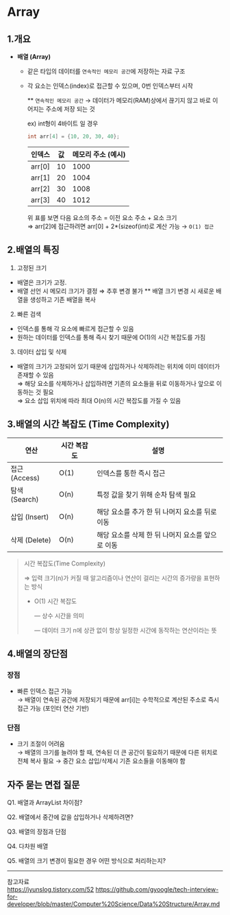 # Array

## 1.개요

- **배열 (Array)**
  - 같은 타입의 데이터를 `연속적인 메모리 공간`에 저장하는 자료 구조<br  >
  - 각 요소는 인덱스(index)로 접근할 수 있으며, 0번 인덱스부터 시작
    
    ** `연속적인 메모리 공간`
    → 데이터가 메모리(RAM)상에서 끊기지 않고 바로 이어지는 주소에 저장 되는 것
    
    ex) int형이 4바이트 일 경우
    
    ```java
    int arr[4] = {10, 20, 30, 40};
    ```
    
    | 인덱스 | 값 | 메모리 주소 (예시) |
    | --- | --- | --- |
    | arr[0] | 10 | 1000 |
    | arr[1] | 20 | 1004 |
    | arr[2] | 30 | 1008 |
    | arr[3] | 40 | 1012 |
    
    위 표를 보면
    다음 요소의 주소 = 이전 요소 주소 + 요소 크기<br>
    ⇒ arr[2]에 접근하려면 arr[0] + 2*(sizeof(int)로 계산 가능 → `O(1) 접근`
    

## 2.배열의 특징

1. 고정된 크기
- 배열은 크기가 고정.
- 배열 선언 시 메모리 크기가 결정 ⇒ 추후 변경 불가
** 배열 크기 변경 시 새로운 배열을 생성하고 기존 배열을 복사
2. 빠른 검색
- 인덱스를 통해 각 요소에 빠르게 접근할 수 있음
- 원하는 데이터를 인덱스를 통해 즉시 찾기 때문에 O(1)의 시간 복잡도를 가짐 
3. 데이터 삽입 및 삭제
- 배열의 크기가 고정되어 있기 때문에 삽입하거나 삭제하려는 위치에 이미 데이터가 존재할 수 있음<br>
⇒ 해당 요소를 삭제하거나 삽입하려면 기존의 요소들을 뒤로 이동하거나 앞으로 이동하는 것 필요<br>
⇒ 요소 삽입 위치에 따라 최대 O(n)의 시간 복잡도를 가질 수 있음

## 3.배열의 시간 복잡도 (Time Complexity)

| 연산 | 시간 복잡도 | 설명 |
| --- | --- | --- |
| 접근 (Access) | O(1) | 인덱스를 통한 즉시 접근 |
| 탐색 (Search) | O(n) | 특정 값을 찾기 위해 순차 탐색 필요 |
| 삽입 (Insert) | O(n) | 해당 요소를 추가 한 뒤 나머지 요소를 뒤로 이동 |
| 삭제 (Delete) | O(n) | 해당 요소를 삭제 한 뒤 나머지 요소를 앞으로 이동 |

> 시간 복잡도(Time Complexity)
> 
> ⇒ 입력 크기(n)가 커질 때 알고리즘이나 연산이 걸리는 시간의 증가량을 표현하는 방식
> - O(1) 시간 복잡도
>   
>     — 상수 시간을 의미
>
>     — 데이터 크기 n에 상관 없이 항상 일정한 시간에 동작하는 연산이라는 뜻
>     

## 4.배열의 장단점

### 장점

- 빠른 인덱스 접근 가능<br>
→ 배열이 연속된 공간에 저장되기 때문에 arr[i]는 수학적으로 계산된 주소로 즉시 접근 가능 (포인터 연산 기반)

### 단점

- 크기 조절이 어려움<br>
    → 배열의 크기를 늘려야 할 때, 연속된 더 큰 공간이 필요하기 때문에 다른 위치로 전체 복사 필요
    → 중간 요소 삽입/삭제시 기존 요소들을 이동해야 함

## 자주 묻는 면접 질문

Q1. 배열과 ArrayList 차이점?

Q2. 배열에서 중간에 값을 삽입하거나 삭제하려면?

Q3. 배열의 장점과 단점

Q4. 다차원 배열

Q5. 배열의 크기 변경이 필요한 경우 어떤 방식으로 처리하는지?

---

참고자료<br>
https://jyunslog.tistory.com/52
https://github.com/gyoogle/tech-interview-for-developer/blob/master/Computer%20Science/Data%20Structure/Array.md
